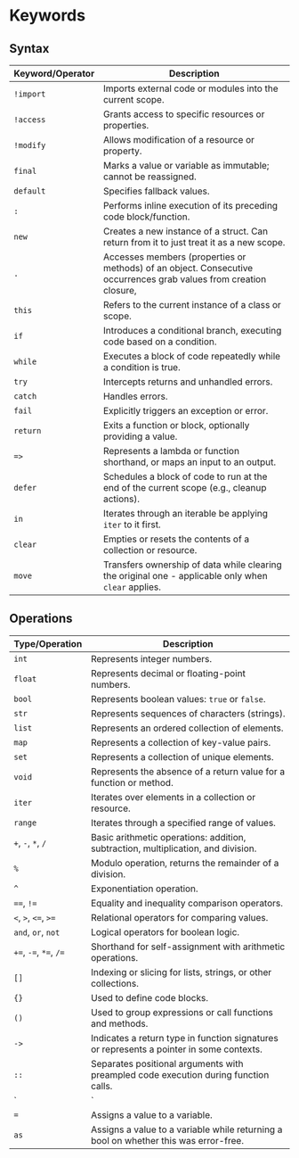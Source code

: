 # Keywords

## Syntax

| Keyword/Operator | Description                                                                                     |
|------------------|-------------------------------------------------------------------------------------------------|
| `!import`        | Imports external code or modules into the current scope.                                        |
| `!access`        | Grants access to specific resources or properties.                                              |
| `!modify`        | Allows modification of a resource or property.                                                  |
| `final`          | Marks a value or variable as immutable; cannot be reassigned.                                   |
| `default`        | Specifies fallback values.                                                                      |
| `:`              | Performs inline execution of its preceding code block/function.                                 |
| `new`            | Creates a new instance of a struct. Can return from it to just treat it as a new scope.         |
| `.`              | Accesses members (properties or methods) of an object. Consecutive occurrences grab values from creation closure,|
| `this`           | Refers to the current instance of a class or scope.                                             |
| `if`             | Introduces a conditional branch, executing code based on a condition.                           |
| `while`          | Executes a block of code repeatedly while a condition is true.                                  |
| `try`            | Intercepts returns and unhandled errors.                                                        |
| `catch`          | Handles errors.                                                                                 |
| `fail`           | Explicitly triggers an exception or error.                                                      |
| `return`         | Exits a function or block, optionally providing a value.                                        |
| `=>`             | Represents a lambda or function shorthand, or maps an input to an output.                       |
| `defer`          | Schedules a block of code to run at the end of the current scope (e.g., cleanup actions).       |
| `in`             | Iterates through an iterable be applying `iter` to it first.                                    |
| `clear`          | Empties or resets the contents of a collection or resource.                                     |
| `move`           | Transfers ownership of data while clearing the original one - applicable only when `clear` applies. |

## Operations

| Type/Operation    | Description                                                                                 |
|-------------------|---------------------------------------------------------------------------------------------|
| `int`             | Represents integer numbers.                                                                |
| `float`           | Represents decimal or floating-point numbers.                                              |
| `bool`            | Represents boolean values: `true` or `false`.                                              |
| `str`             | Represents sequences of characters (strings).                                              |
| `list`            | Represents an ordered collection of elements.                                              |
| `map`             | Represents a collection of key-value pairs.                                                |
| `set`             | Represents a collection of unique elements.                                                |
| `void`            | Represents the absence of a return value for a function or method.                         |
| `iter`            | Iterates over elements in a collection or resource.                                        |
| `range`           | Iterates through a specified range of values.                                              |
| `+`, `-`, `*`, `/`| Basic arithmetic operations: addition, subtraction, multiplication, and division.          |
| `%`               | Modulo operation, returns the remainder of a division.                                     |
| `^`               | Exponentiation operation.                                                                  |
| `==`, `!=`        | Equality and inequality comparison operators.                                              |
| `<`, `>`, `<=`, `>=` | Relational operators for comparing values.                                              |
| `and`, `or`, `not`| Logical operators for boolean logic.                                                       |
| `+=`, `-=`, `*=`, `/=` | Shorthand for self-assignment with arithmetic operations.                             |
| `[]`              | Indexing or slicing for lists, strings, or other collections.                              |
| `{}`              | Used to define code blocks.                                                                |
| `()`              | Used to group expressions or call functions and methods.                                   |
| `->`              | Indicates a return type in function signatures or represents a pointer in some contexts.   |
| `::`              | Separates positional arguments with preampled code execution during function calls.        |
| `|`               | Applying a single-argument function at the right to the argument at the left.              |
| `=`               | Assigns a value to a variable.                                                             |
| `as`              | Assigns a value to a variable while returning a bool on whether this was error-free.       |
